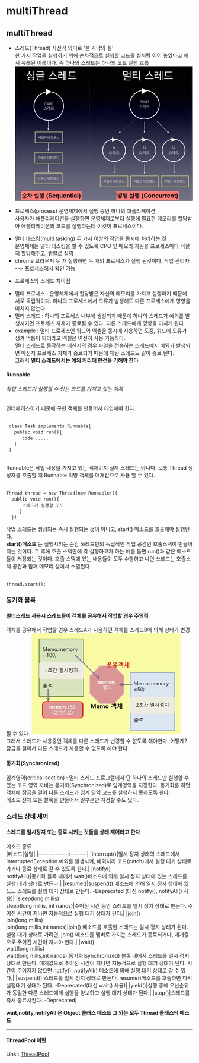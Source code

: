 multiThread
===========
## multiThread
* 스레드(Thread)
사전적 의미로 '한 가닥의 실'<br>
한 가지 작업을 실행하기 위해 순차적으로 실행할 코드를 실처럼 이어 놓았다고 해서 유래된 이름이다.
즉 하나의 스레드는 하나의 코드 실행 흐름<br>
![Alt text](img/multiThread.jpg)

* 프로세스(process)
운영체제에서 실행 중인 하나의 애플리케이션 <br>
사용자가 애플리케이션을 실행하면 운영체제로부터 실행에 필요한 메모리를 할당받아 애플리케이션의 코드를
실행하는데 이것이 프로세스이다. <br>
 - 멀티 태스킹(multi tasking)
   두 가지 이상의 작업을 동시에 처리하는 것 <br>
   운영체제는 멀티 태스킹을 할 수 있도록 CPU 및 메모리 자원을 프로세스마다 적절히 할당해주고, 병렬로 실행
 - chrome 브라우저 두 개 실행하면 두 개의 프로세스가 실행 된것이다. 작업 관리자 --> 프로세스에서 확인 가능


 * 프로세스와 스레드 차이점
  - 멀티 프로세스 :
운영체제에서 할당받은 자신의 메모리를 가지고 실행하기 때문에 서로 독립적이다.
 하나의 프로세스에서 오류가 발생해도 다른 프로세스에게 영향을 미치지 않는다.
  - 멀티 스레드 :
  하나의 프로세스 내부에 생성되기 때문에 하나의 스레드가 예외를 발생시키면 프로세스 자체가 종료될 수 있다.
  다른 스레드에게 영향을 미치게 된다.
  - example :
  멀티 프로세스인 워드와 엑셀을 동시에 사용하던 도중, 워드에 오류가 생겨 먹통이 되더라고 엑셀은 여전히 사용 가능하다. <br>
  멀티 스레드로 동작하는 메신저의 경우 파일을 전송하는 스레드에서 예외가 발생되면 메신저 프로세스 자체가 종료되기 때문에 채팅 스레드도 같이 종료 된다. <br> 그래서 **멀티 스레드에서는 예외 처리에 만전을 기해야 한다**

#### Runnable
###### 작업 스레드가 실행할 수 있는 코드를 가지고 있는 객체
인터페이스이기 때문에 구현 객체를 만들어서 대입해야 한다.
<pre><code>
 class Task implements Runnable{
   public void run(){
      code .....
   }
 }
 </code>
</pre>

Runnable은 작업 내용을 가지고 있는 객체이지 실제 스레드는 아니다.
보통 Thread 생성자를 호출할 때 Runnable 익명 객체를 매개값으로 사용 할 수 있다.
<pre><code>
Thread thread = new Thread(new Runnable(){
  public void run(){
      스레드가 실행할 코드
     }
  })
</code></pre>

작업 스레드는 생성되는 즉시 실행되는 것이 아니고, start() 메소드를 호출해야 실행된다.<br>
**start()메소드** 는 실행시키는 순간 쓰레드만의 독립적인 작업 공간인 호출스택이 만들어지는 것이다. 그 후에 호출 스택안에 각 실행하고자 하는 예를 들면 run()과 같은 메소드들이 저장되는 것이다. 호출 스택에 있는 내용들이 모두 수행하고 나면 쓰레드는 호출스택 공간과 함께 메모리 상에서 소멸된다
<pre><code>
thread.start();
</code></pre>

### 동기화 블록
#### 멀티스레드 사용시 스레드들이 객체를 공유해서 작업할 경우 주의점
객체를 공유해서 작업할 경우 스레드A가 사용하던 객체를 스레드B에 의해 상태가 변경될 수 있다.
![Alt Text](img/notSynchronized.jpg)<br>
그래서 스레드가 사용중인 객체를 다른 스레드가 변경할 수 없도록 해야한다.
어떻게? 잠금을 걸어서 다른 스레드가 사용할 수 없도록 해야 한다.

#### 동기화(Synchronized)
임계영역(critical section) : 멀티 스레드 프로그램에서 단 하나의 스레드만 실행할 수 있는 코드 영역
자바는 동기화(Synchronized)로 임계영역을 지정한다. 동기화를 하면 객체에 잠금을 걸어 다른 스레드가 임계 영역 코드를 실행하지 못하도록 한다.<br>
메소드 전체 또는 블록을 만들어서 일부분만 지정할 수도 있다.

### 스레드 상태 제어
#### 스레드를 일시정지 또는 종료 시키는 것들을 상태 제어라고 한다
메소드 종류 <br>
|메소드|설명|
|------------|:-------|
|interrupt()|일시 정지 상태의 스레드에서 InterruptedException 예외를 발생시켜, 예외처리 코드(catch)에서 실행 대기 상태로 가거나 종료 상태로 갈 수 있도록 한다.|
|notify()<br>notifyAll()|동기화 블록 내에서 wait()메소드에 의해 일시 정지 상태에 있는 스레드를 실행 대기 상태로 만든다.|
|resume()|suspend() 메소드에 의해 일시 정지 상태에 있느느 스레드를 실행 대기 상태로 만든다. -Deprecated (대신 notify(), notifyAll() 사용)|
|sleep(long millis)<br>sleep(long millis, int nanos)|주어진 시간 동안 스레드를 일시 정지 상태로 만든다. 주어진 시간이 지나면 자동적으로 실행 대기 상태가 된다.|
|join()<br>join(long millis)<br>join(long millis,int nanos)|join() 메소드를 호출한 스레드는 일시 정지 상태가 된다. 실행 대기 상태로 가려면, join() 메소드를 멤버로 가지는 스레드가 종료되거나, 매개값으로 주어진 시간이 지나야 한다.|
|wait()<br>wait(long millis)<br>wait(long mills,int nanos)|동기화(synchronized) 블록 내에서 스레드를 일시 정지 상태로 만든다. 매개값으로 주어진 시간이 지나면 지동적으로 실행 대기 상태가 된다. 시간이 주어지지 않으면 notify(), notifyAll() 메소드에 의해 실행 대기 상태로 갈 수 있다.|
|suspend()|스레드를 일시 정지 상태로 만든다. resume()메소드를 호출하면 다시 실행대기 상태가 된다. -Deprecated(대신 wait() 사용)|
|yield()|실행 중에 우선순위가 동일한 다른 스레드에게 실행을 양보하고 실행 대기 상태가 된다.|
|stop()|스레드를 즉시 종료시킨다. -Deprecated|
<br>

**wait,notify,notifyAll 은 Object 클래스 메소드 그 외는 모두 Thread 클래스듸 메소드**

-------------------------------------------
#### ThreadPool 이란
Link : [ThreadPool](ThreadPool.md)

